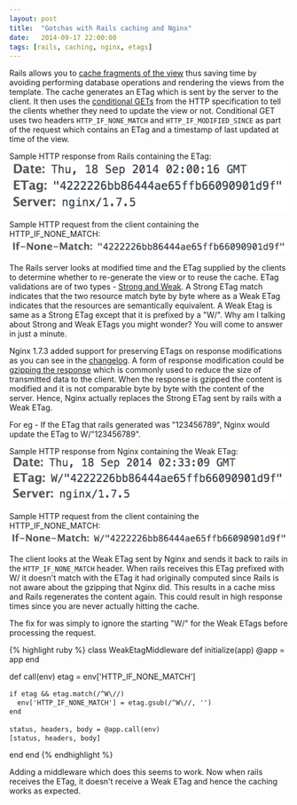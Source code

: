 ```yaml
---
layout: post
title:  "Gotchas with Rails caching and Nginx"
date:   2014-09-17 22:00:00
tags: [rails, caching, nginx, etags]
---
```


Rails allows you to [cache fragments of the view](http://guides.rubyonrails.org/caching_with_rails.html#fragment-caching) thus saving time by avoiding performing database operations and rendering the views from the template. The cache generates an ETag which is sent by the server to the client. It then uses the [conditional GETs](http://guides.rubyonrails.org/caching_with_rails.html#conditional-get-support) from the HTTP specification to tell the clients whether they need to update the view or not. Conditional GET uses two headers `HTTP_IF_NONE_MATCH` and `HTTP_IF_MODIFIED_SINCE` as part of the request which contains an ETag and a timestamp of last updated at time of the view.

Sample HTTP response from Rails containing the ETag:
![Sample HTTP response from Rails containing the ETag](/assets/2014-09-17-rails-caching/etag-response-header.png)

Sample HTTP request from the client containing the HTTP_IF_NONE_MATCH:
![Sample HTTP request from the client containing the HTTP_IF_NONE_MATCH](/assets/2014-09-17-rails-caching/etag-request-header.png)

The Rails server looks at modified time and the ETag supplied by the clients to determine whether to re-generate the view or to reuse the cache. ETag validations are of two types - [Strong and Weak](http://en.wikipedia.org/wiki/HTTP_ETag#Strong_and_weak_validation). A Strong ETag match indicates that the two resource match byte by byte where as a Weak ETag indicates that the resources are semantically equivalent. A Weak Etag is same as a Strong ETag except that it is prefixed by a "W/". Why am I talking about Strong and Weak ETags you might wonder? You will come to answer in just a minute.

Nginx 1.7.3 added support for preserving ETags on response modifications as you can see in the [changelog](http://nginx.org/en/CHANGES). A form of response modification could be [gzipping the response](http://nginx.org/en/docs/http/ngx_http_gzip_module.html) which is commonly used to reduce the size of transmitted data to the client. When the response is gzipped the content is modified and it is not comparable byte by byte with the content of the server. Hence, Nginx actually replaces the Strong ETag sent by rails with a Weak ETag.

For eg - If the ETag that rails generated was "123456789", Nginx would update the ETag to W/"123456789".

Sample HTTP response from Nginx containing the Weak ETag:
![Sample HTTP response from Nginx containing the Weak ETag](/assets/2014-09-17-rails-caching/weak-etag-response-header.png)

Sample HTTP request from the client containing the HTTP_IF_NONE_MATCH:
![Sample HTTP request from the client containing the HTTP_IF_NONE_MATCH](/assets/2014-09-17-rails-caching/weak-etag-request-header.png)

The client looks at the Weak ETag sent by Nginx and sends it back to rails in the `HTTP_IF_NONE_MATCH` header. When rails receives this ETag prefixed with W/ it doesn't match with the ETag it had originally computed since Rails is not aware about the gzipping that Nginx did. This results in a cache miss and Rails regenerates the content again. This could result in high response times since you are never actually hitting the cache.

The fix for was simply to ignore the starting "W/" for the Weak ETags before processing the request.

{% highlight ruby %}
class WeakEtagMiddleware
  def initialize(app)
    @app = app
  end

  def call(env)
    etag = env['HTTP_IF_NONE_MATCH']

    if etag && etag.match(/^W\//)
      env['HTTP_IF_NONE_MATCH'] = etag.gsub(/^W\//, '')
    end

    status, headers, body = @app.call(env)
    [status, headers, body]
  end
end
{% endhighlight %}

Adding a middleware which does this seems to work. Now when rails receives the ETag, it doesn't receive a Weak ETag and hence the caching works as expected.
